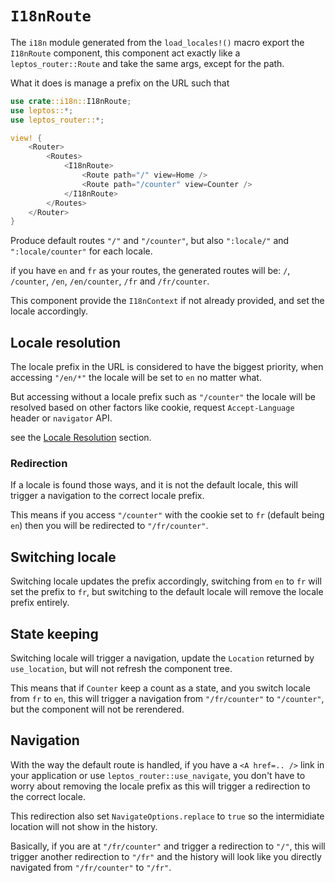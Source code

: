# `I18nRoute`

The `i18n` module generated from the `load_locales!()` macro export the `I18nRoute` component,
this component act exactly like a `leptos_router::Route` and take the same args, except for the path.

What it does is manage a prefix on the URL such that

```rust
use crate::i18n::I18nRoute;
use leptos::*;
use leptos_router::*;

view! {
    <Router>
        <Routes>
            <I18nRoute>
                <Route path="/" view=Home />
                <Route path="/counter" view=Counter />
            </I18nRoute>
        </Routes>
    </Router>
}
```

Produce default routes `"/"` and `"/counter"`, but also `":locale/"` and `":locale/counter"` for each locale.

if you have `en` and `fr` as your routes, the generated routes will be: `/`, `/counter`, `/en`, `/en/counter`, `/fr` and `/fr/counter`.

This component provide the `I18nContext` if not already provided, and set the locale accordingly.

## Locale resolution

The locale prefix in the URL is considered to have the biggest priority, when accessing `"/en/*"` the locale will be set to `en` no matter what.

But accessing without a locale prefix such as `"/counter"` the locale will be resolved based on other factors like cookie, request `Accept-Language` header or `navigator` API.

see the [Locale Resolution](../infos/01_locale_resol.md) section.

### Redirection

If a locale is found those ways, and it is not the default locale, this will trigger a navigation to the correct locale prefix.

This means if you access `"/counter"` with the cookie set to `fr` (default being `en`) then you will be redirected to `"/fr/counter"`.

## Switching locale

Switching locale updates the prefix accordingly, switching from `en` to `fr` will set the prefix to `fr`, but switching to the default locale will remove the locale prefix entirely.

## State keeping

Switching locale will trigger a navigation, update the `Location` returned by `use_location`, but will not refresh the component tree.

This means that if `Counter` keep a count as a state, and you switch locale from `fr` to `en`, this will trigger a navigation from `"/fr/counter"` to `"/counter"`, but the component will not be rerendered.

## Navigation

With the way the default route is handled, if you have a `<A href=.. />` link in your application or use `leptos_router::use_navigate`,
you don't have to worry about removing the locale prefix as this will trigger a redirection to the correct locale.

This redirection also set `NavigateOptions.replace` to `true` so the intermidiate location will not show in the history.

Basically, if you are at `"/fr/counter"` and trigger a redirection to `"/"`, this will trigger another redirection to `"/fr"`
and the history will look like you directly navigated from `"/fr/counter"` to `"/fr"`.
